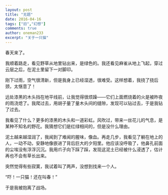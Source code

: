 ```yaml
---
layout: post
title: "无题"
date: 2016-04-16
tags: ["旧","幻想"]
comments: true
author: oneman233
excerpt: "关于一只猫"
---
```


春天来了。

我顺着路走，看见野草从地里钻出来，是绿色的。我还看见麻雀从地上飞起，穿过云层之后，在泥土里留下一对脚印。

刚下过雨，空气很清新，但是我身上已经湿透，很难受。这样想着，我挠了挠后颈，太惬意了！

远处漆黑的木头挡在地平线前，让我觉得很烦躁——它们上面燃烧着的火是被昨夜的雨浇熄了。我爬过去，用胡子量了量木头间的缝隙，发现可以钻过去，于是我钻了过去。

我看见了什么？更多的漆黑的木头和一道彩虹。风吹过，带来一丝花儿的气息，是某种不知名的野花。我猜想它们是红绿相间的，但是没什么理由。

泥土越来越湿润了，我闻到了难闻的腥味，像血。再走几步，我看见了躺在地上的人，一动不动，安静地像嵌进了背后巨大的夕阳里。他应该没呼吸了，他鼻孔前面的尘埃没有浮浮沉沉。我用爪子向下踩了踩，发现这泥土已经被什么浸透了，估计再也不会有草长出来。

突然觉得有些寂寞，我试着叫了两声，没想到找来一个人。

“吓！一只猫！还在叫春！”

于是我被抱离了战场。